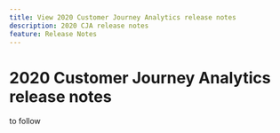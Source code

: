 ```yaml
---
title: View 2020 Customer Journey Analytics release notes
description: 2020 CJA release notes
feature: Release Notes
---
```


# 2020 Customer Journey Analytics release notes

to follow